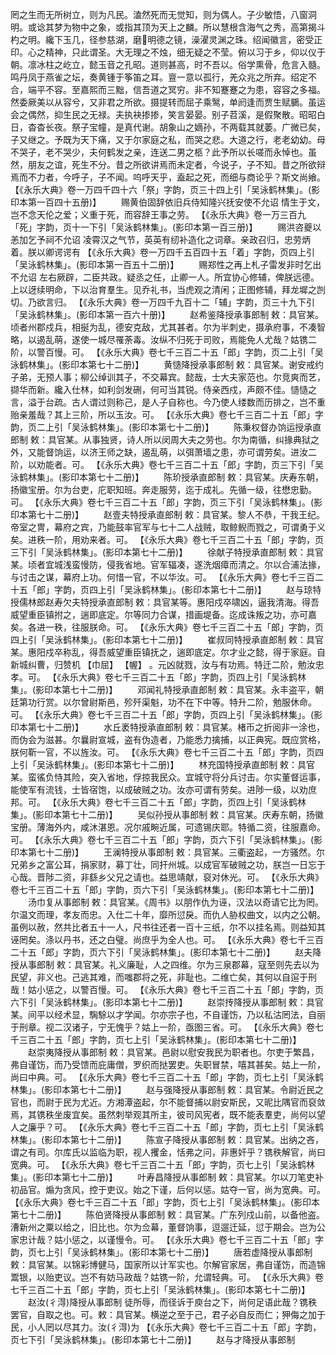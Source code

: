 <!-- { "loadSidebar": true } -->
罔之生而无所树立，则为凡民。溘然死而无觉知，则为偶人。子少敏悟，八窗洞明。或谂其梦为物中之象，或指其顶为天上之麟。所以慧根含海气之秀，高第揭斗杓之明。纔下玉几，径参慈湖，磨明德之镜，澡濯灵渊之珠。绍闻徽言，密受正印。心之精神，只此谓圣。大无理之不烛，细无疑之不莹。俯以习于乡，仰以仪于朝。凛冰柱之屹立，懿玉音之孔昭。道则甚高，时不吾以。俗学熏骨，危言入髓。鸣丹凤于燕雀之坛，奏黄锺于筝笛之耳。亶一意以孤行，羌众兆之所弃。绍定不合，端平不容。至嘉熙而三黜，信吾道之冥穷。非不知蹇蹇之为患，容容之多福。然委厥美以从容兮，又非君之所欲。摄提转而屈子乘鹥，单阏逢而贾生赋鵩。虽运会之偶然，抑生民之无禄。夫执袂掺掺，笑言晏晏。别子苕溪，是假聚散。昭昭白日，杳杳长夜。祭子宝幢，是真代谢。胡象山之嫡孙，不两载其就萎。广微已矣，子又继之。予既为天下痛，又于尔家庭之私，而哭之悲。大道之行，老老幼幼。母不哭子，老不哭少，夫何鹤发之亲，连送二男之柩？此予所以长嗟而永悼也。虽然，朋友之谊，死生不分。昔之所欲讲焉而未定者，今说子，子不知。昔之所欲辩焉而不力者，今呼子，子不闻。呜呼天乎，盍起之死，而细与商论乎？斯文尚飨。
 【《永乐大典》卷一万四千四十六「祭」字韵，页三十四上引「吴泳鹤林集」。(影印本第一百四十五册)】 
　　赐黄伯固辞依旧兵侍知隆兴抚安使不允诏
情生于文，岂不念天伦之爱；义重于死，而容辞王事之劳。
 【《永乐大典》卷一万三百九「死」字韵，页十一下引「吴泳鹤林集」。(影印本第一百三册)】 
　　赐洪咨夔以恙加乞予祠不允诏
凌霄汉之气节，英英有纫补造化之词章。亲政召归，忠劳炳着。朕以卿谔谔有
 【《永乐大典》卷一万四千五百四十五「着」字韵，页四上引「吴泳鹤林集」。(影印本第一百五十二册)】 
　　赐郑性之再上札子雷发非时乞出不允诏
左右厥辟，二臣共政。疑丞之任，止卿一人。所宜协心修辅，俾朕远德。上以迓续明命，下以治育羣生。见乔礼书，当虎观之清闲；正图修辅，拜龙墀之剀切。乃欲言归。
 【《永乐大典》卷一万四千九百十二「辅」字韵，页三十九下引「吴泳鹤林集」。(影印本第一百六十册)】 
　　赵希鉴降授承事郎制
敕：具官某。顷者州郡戍兵，相挻为乱，德安克敌，尤其甚者。尔为半刺史，摄承府事，不凑智略，以遏乱萌，遂使一城尽罹荼毒。汝纵不归死于司败，焉能免人尤哉？姑镌二阶，以警百慢。可。
 【《永乐大典》卷七千三百二十五「郎」字韵，页二上引「吴泳鹤林集」。(影印本第七十二册)】 
　　黄慥降授承事郎制
敕：具官某。谢安戒约子弟，无预人事；柳公绰训其子，不交幕宾。懿哉，士大夫家范也。尔竞爽而艺，撷华而新。纔入仕林，如利剑发硎，何可当其锐。侍亲西戍，声颇不佳。慥慥之言，溢于台疏。古人谓过则称己，是人子自称也。今乃使人缕数而历排之，岂不重贻亲羞哉？其上三阶，所以玉汝。可。
 【《永乐大典》卷七千三百二十五「郎」字韵，页二上引「吴泳鹤林集」。(影印本第七十二册)】 
　　陈秉权督办饷运授承直郎制
敕：具官某。从事独贤，诗人所以闵周大夫之劳也。尔为南循，纠掾典狱之外，又能督饷运，以济王师之缺，遏乱萌，以弭萧墙之患，亦可谓劳矣。进汝二阶，以劝能者。可。
 【《永乐大典》卷七千三百二十五「郎」字韵，页三下引「吴泳鹤林集」。(影印本第七十二册)】 
　　陈玠授承直郎制
敕：具官某。庆寿东朝，扬徽宝册。尔为台吏，庀职知班。奔走服劳，迄于成礼。先循一级，往懋忠勤。可。
 【《永乐大典》卷七千三百二十五「郎」字韵，页三下引「吴泳鹤林集」。(影印本第七十二册)】 
　　赵壹夫特授承直郎制
敕：具官某。黎人不恭，干我王纪。帝室之冑，幕府之宾，乃能鼓率官军与七十二人战贼，取鲸鲵而戮之，可谓勇于义矣。进秩一阶，用劝来者。可。
 【《永乐大典》卷七千三百二十五「郎」字韵，页三下引「吴泳鹤林集」。(影印本第七十二册)】 
　　徐献子特授承直郎制
敕：具官某。顷者宜城浅蛮慢防，侵我省地。官军辐凑，遂洗烟瘴而清之。尔以合浦法掾，与讨击之谋，幕府上功。何惜一官，不以华汝。可。
 【《永乐大典》卷七千三百二十五「郎」字韵，页四上引「吴泳鹤林集」。(影印本第七十二册)】 
　　赵与琼特授儒林郎赵寿欠夫特授承直郎制
敕：具官某等。惠阳戍卒啸凶，逼我清海。得吾威望重臣镇拊之，遄即底定。尔等同力合谋，措画堤备。迄成诛叛之功，亦可嘉矣。各进一秩，往服朕命。可。
 【《永乐大典》卷七千三百二十五「郎」字韵，页四上引「吴泳鹤林集」。(影印本第七十二册)】 
　　崔叔同特授承直郎制
敕：具官某。惠阳戍卒称乱，得吾威望重臣镇抚之，遄即底定。尔才业之懿，得于家庭。自新城纠曹，归赞机 【巾屈】  【幄】 。元凶就戮，汝与有功焉。特迁二阶，勉汝忠孝。可。
 【《永乐大典》卷七千三百二十五「郎」字韵，页四上引「吴泳鹤林集」。(影印本第七十二册)】 
　　邓闻礼特授承直郎制
敕：具官某。永丰盗平，朝廷第功行赏。以尔曾尉斯邑，殄歼渠魁，功不在下中等。特升二阶，勉服休命。可。
 【《永乐大典》卷七千三百二十五「郎」字韵，页四上引「吴泳鹤林集」。(影印本第七十二册)】 
　　水丘袤特授承直郎制
敕：具官某。楮币之折阅非一涂也，而伪会为滋甚。尔曩尉宣城，盗有伪造者，乃能悉力擒捕，以正典宪。既应赏格，朕何靳一官，不以旌汝。可。
 【《永乐大典》卷七千三百二十五「郎」字韵，页四上引「吴泳鹤林集」。(影印本第七十二册)】 
　　林充国特授承直郎制
敕：具官某。蛮徭负恃其险，突入省地，俘掠我民众。宜城守将分兵讨击。尔实董督运事，能使军有流钱，士皆宿饱，以成破贼之功。汝亦可谓有劳矣。进陟一级，以劝庶邦。可。
 【《永乐大典》卷七千三百二十五「郎」字韵，页四上引「吴泳鹤林集」。(影印本第七十二册)】 
　　吴似孙授从事郎制
敕：具官某。庆寿东朝，扬徽宝册。薄海外内，咸沐湛恩。况尔戚畹近属，可遗锡庆耶。特循二资，往服嘉命。可。
 【《永乐大典》卷七千三百二十五「郎」字韵，页六下引「吴泳鹤林集」。(影印本第七十二册)】 
　　王澜特授从事郎制
敕：具官某。三衢盗起，一方骚然。尔兄弟乡之富公耳，捐家财，募丁壮，同扞州城。以成官军破贼之功，朕岂一日忘于心哉。晋陟二资，非繇乡父兄之请也。益思靖献，裒对休光。可。
 【《永乐大典》卷七千三百二十五「郎」字韵，页六下引「吴泳鹤林集」。(影印本第七十二册)】 
　　汤巾复从事郎制
敕：具官某。《周书》以朋作仇为诬，汉法以奇请它比为罔。尔温文而理，孝友而忠。入仕二十年，靡所愆戾。而仇人胁权曲文，以内之公朝。虽例以赦，然共比者五十一人，尺书往还者一百十三纸，尔不以挂名焉。则益知其诬罔矣。涤以丹书，还之白璧。尚庶乎为全人也。可。
 【《永乐大典》卷七千三百二十五「郎」字韵，页六下引「吴泳鹤林集」。(影印本第七十二册)】 
　　赵夫降授从事郎制
敕：具官某。礼义廉耻，人之四维。尔为三泉郡幕，寇至则先去以为民望，非义也。己逃其难，而嗤郡将之死，非耻也。二维亡矣，其何以自逭于刑哉！姑小惩之，以警百慢。可。
 【《永乐大典》卷七千三百二十五「郎」字韵，页六下引「吴泳鹤林集」。(影印本第七十二册)】 
　　赵崇抟降授从事郎制
敕：具官某。间平以经术显，騊駼以才学闻。尔亦宗子也，不自谨饬，乃以私沽罔法，自丽于刑章。视二汉诸子，宁无愧乎？姑上一阶，亟图三省。可。
 【《永乐大典》卷七千三百二十五「郎」字韵，页七上引「吴泳鹤林集」。(影印本第七十二册)】 
　　赵崇夷降授从事郎制
敕：具官某。邑尉以慰安我民为职者也。尔吏于繁昌，弗自谨饬，而乃受馈而庇庸僧，罗织而挞罢吏。失职冒禁，嘻其甚矣。姑上一阶，尚曰中典。可。
 【《永乐大典》卷七千三百二十五「郎」字韵，页七上引「吴泳鹤林集」。(影印本第七十二册)】 
　　赵与强降授从事郎制
敕：具官某。令尉近民之官也，而尉于民为尤近。方湘潭盗起，尔不能督捕以尉安斯民，又昵比隅官而裒敛焉，其镌秩坐废宜矣。虽然刺举观其所主，彼司风宪者，既不能表羣吏，尚何以望人之廉乎？可。
 【《永乐大典》卷七千三百二十五「郎」字韵，页七上引「吴泳鹤林集」。(影印本第七十二册)】 
　　陈宣子降授从事郎制
敕：具官某。出纳之吝，谓之有司。尔库氏以监临为职，视人攫金，恬弗之问，非惠奸乎？镌秩解官，尚曰宽典。可。
 【《永乐大典》卷七千三百二十五「郎」字韵，页七上引「吴泳鹤林集」。(影印本第七十二册)】 
　　叶寿昌降授从事郎制
敕：具官某。尔以刀笔吏补初品官。煽为贪风，控于吏议。始之下谨，后何以惩。姑夺一官，尚为宽典。可。
 【《永乐大典》卷七千三百二十五「郎」字韵，页七上引「吴泳鹤林集」。(影印本第七十二册)】 
　　陈伯贤降授从事郎制
敕：具官某。广东列戍山前，以备他盗。漕新州之粟以给之，旧比也。尔为佥幕，董督饷事，逗遛迁延，愆于期会。岂为公家忠计哉？姑小惩之，以谨慢令。可。
 【《永乐大典》卷七千三百二十五「郎」字韵，页七上引「吴泳鹤林集」。(影印本第七十二册)】 
　　唐若虚降授从事郎制
敕：具官某。以锦彩博健马，国家所以计军实也。尔解官家居，弗自谨饬，而造锦鬻银，以贻吏议。岂不有妨马政哉？姑镌一阶，允谓轻典。可。
 【《永乐大典》卷七千三百二十五「郎」字韵，页七上引「吴泳鹤林集」。(影印本第七十二册)】 
　　赵汝(彳淂)降授从事郎制
徒所辱，而径诉于庾台之下，尚何足语此哉？镌秩罢官，自取之也。可。敕：具官某。横逆之至于己，君子必自反而仁；狎侮之加于民，小人罔以尽其力。汝(彳淂)为
 【《永乐大典》卷七千三百二十五「郎」字韵，页七下引「吴泳鹤林集」。(影印本第七十二册)】 
　　赵与才降授从事郎制
